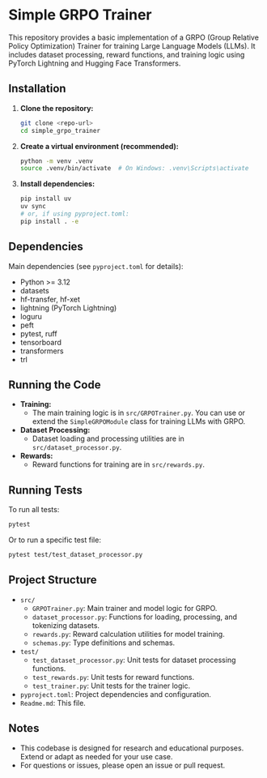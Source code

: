 # Simple GRPO Trainer

This repository provides a basic implementation of a GRPO (Group Relative Policy Optimization) Trainer for training Large Language Models (LLMs). It includes dataset processing, reward functions, and training logic using PyTorch Lightning and Hugging Face Transformers.

## Installation

1. **Clone the repository:**
   ```bash
   git clone <repo-url>
   cd simple_grpo_trainer
   ```

2. **Create a virtual environment (recommended):**
   ```bash
   python -m venv .venv
   source .venv/bin/activate  # On Windows: .venv\Scripts\activate
   ```

3. **Install dependencies:**
   ```bash
   pip install uv
   uv sync
   # or, if using pyproject.toml:
   pip install . -e
   ```

## Dependencies

Main dependencies (see `pyproject.toml` for details):
- Python >= 3.12
- datasets
- hf-transfer, hf-xet
- lightning (PyTorch Lightning)
- loguru
- peft
- pytest, ruff
- tensorboard
- transformers
- trl

## Running the Code

- **Training:**
  - The main training logic is in `src/GRPOTrainer.py`. You can use or extend the `SimpleGRPOModule` class for training LLMs with GRPO.
- **Dataset Processing:**
  - Dataset loading and processing utilities are in `src/dataset_processor.py`.
- **Rewards:**
  - Reward functions for training are in `src/rewards.py`.

## Running Tests

To run all tests:
```bash
pytest
```
Or to run a specific test file:
```bash
pytest test/test_dataset_processor.py
```

## Project Structure

- `src/`
  - `GRPOTrainer.py`: Main trainer and model logic for GRPO.
  - `dataset_processor.py`: Functions for loading, processing, and tokenizing datasets.
  - `rewards.py`: Reward calculation utilities for model training.
  - `schemas.py`: Type definitions and schemas.
- `test/`
  - `test_dataset_processor.py`: Unit tests for dataset processing functions.
  - `test_rewards.py`: Unit tests for reward functions.
  - `test_trainer.py`: Unit tests for the trainer logic.
- `pyproject.toml`: Project dependencies and configuration.
- `Readme.md`: This file.

## Notes
- This codebase is designed for research and educational purposes. Extend or adapt as needed for your use case.
- For questions or issues, please open an issue or pull request.